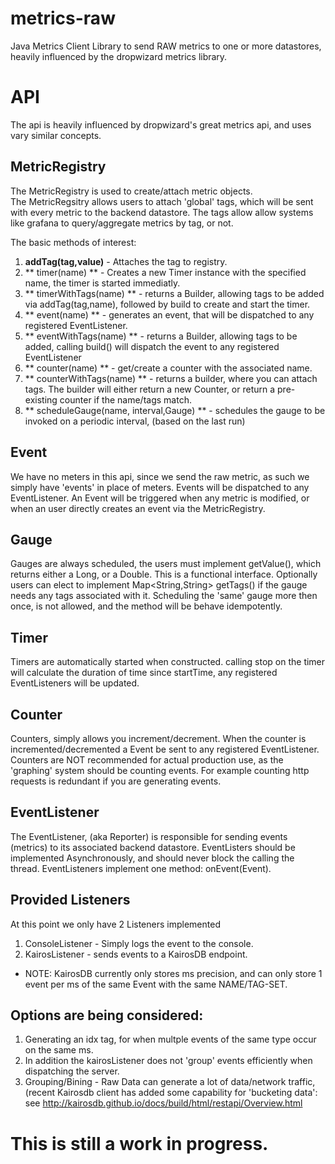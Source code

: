 # metrics-raw
Java Metrics Client Library to send RAW metrics to one or more datastores, heavily influenced by the dropwizard metrics library.

# API
The api is heavily influenced by dropwizard's great metrics api, and uses vary similar concepts.

## MetricRegistry
The MetricRegistry is used to create/attach metric objects.  
The MetricRegsitry allows users to attach 'global' tags, which will be sent with every metric to the backend datastore.
The tags allow allow systems like grafana to query/aggregate metrics by tag, or not.

The basic methods of interest:

1. **addTag(tag,value)** - Attaches the tag to registry.
2. ** timer(name) **  - Creates a new Timer instance with the specified name, the timer is started immediatly.
3. ** timerWithTags(name) ** - returns a Builder, allowing tags to be added via addTag(tag,name), followed by build to create and start the timer.
4. ** event(name) ** - generates an event, that will be dispatched to any registered EventListener.
5. ** eventWithTags(name) ** - returns a Builder, allowing tags to be added, calling build() will dispatch the event to any registered EventListener
6. ** counter(name) ** - get/create a counter with the associated name.
7. ** counterWithTags(name) ** - returns a builder, where you can attach tags.  The builder will either return a new Counter, or return a pre-existing counter if the name/tags match.
8. ** scheduleGauge(name, interval,Gauge) ** - schedules the gauge to be invoked on a periodic interval, (based on the last run) 

## Event
We have no meters in this api, since we send the raw metric, as such we simply have 'events' in place of meters.
Events will be dispatched to any EventListener.  An Event will be triggered when any metric is modified, or when an user directly creates an event via the MetricRegistry.

## Gauge
Gauges are always scheduled, the users must implement getValue(), which returns either a Long, or a Double.  This is a functional interface.  Optionally users can elect to implement Map<String,String> getTags() if the gauge needs any tags associated with it.
Scheduling the 'same' gauge more then once, is not allowed, and the method will be behave idempotently.

## Timer
Timers are automatically started when constructed.  calling stop on the timer will calculate the duration of time since startTime, any registered EventListeners will be updated.

## Counter
Counters, simply allows you increment/decrement.  When the counter is incremented/decremented a Event be sent to any registered EventListener.  Counters are NOT recommended for actual production use, as the 'graphing' system should be counting events.
For example counting http requests is redundant if you are generating events.

## EventListener
The EventListener, (aka Reporter) is responsible for sending events (metrics) to its associated backend datastore.
EventListers should be implemented Asynchronously, and should never block the calling the thread.
EventListeners implement one method: onEvent(Event).

## Provided Listeners
At this point we only have 2 Listeners implemented
1. ConsoleListener - Simply logs the event to the console.
2. KairosListener - sends events to a KairosDB endpoint.

* NOTE: KairosDB currently only stores ms precision, and can only store 1 event per ms of the same Event with the same NAME/TAG-SET.  

## Options are being considered: 

1. Generating an idx tag, for when multple events of the same type occur on the same ms.
2. In addition the kairosListener does not 'group' events efficiently when dispatching the server.
3. Grouping/Bining - Raw Data can generate a lot of data/network traffic, (recent Kairosdb client has added some capability for 'bucketing data': see  http://kairosdb.github.io/docs/build/html/restapi/Overview.html

# This is still a work in progress.

